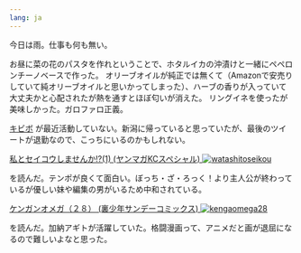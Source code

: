 ```yaml
---
lang: ja
---
```


今日は雨。仕事も何も無い。

お昼に菜の花のパスタを作れということで、ホタルイカの沖漬けと一緒にペペロンチーノベースで作った。
オリーブオイルが純正では無くて（Amazonで安売りしていて純オリーブオイルと思いかってしまった）、ハーブの香りが入っていて大丈夫かと心配されたが熱を通すとほぼ匂いが消えた。
リングイネを使ったが美味しかった。ガロファロ正義。

[キビボ](https://x.com/keeby_boy/with_replies) が最近活動していない。新潟に帰っていると思っていたが、最後のツイートが退勤なので、こっちにいるのかもしれない。

[私とセイコウしませんか!?(1) (ヤンマガKCスペシャル) ](https://amzn.asia/d/3sbhuXp)
[![watashitoseikou](https://github.com/user-attachments/assets/bcc3152c-780e-4298-b9b0-26be58414eb4)](https://amzn.asia/d/3sbhuXp)

を読んだ。テンポが良くて面白い。ぼっち・ざ・ろっく！より主人公が終わっているが優しい妹や編集の男がいるため中和されている。

[ケンガンオメガ（２８） (裏少年サンデーコミックス) ](https://amzn.asia/d/eliJDjB)
[![kengaomega28](https://github.com/user-attachments/assets/05da7055-ec07-4da8-b2d0-d941997a337f)](https://amzn.asia/d/eliJDjB)

を読んだ。加納アギトが活躍していた。格闘漫画って、アニメだと画が退屈になるので難しいよなと思った。
